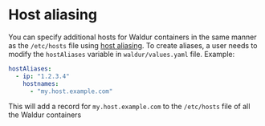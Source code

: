<!-- EXTERNAL DOCUMENT
Source: https://code.opennodecloud.com/waldur/waldur-helm.git
Branch: master
Remote Path: docs//host-aliasing.md
Local Path: docs/admin-guide/deployment/helm/docs/
Last Sync: 2025-10-30T12:53:52.227538

WARNING: This file is automatically synchronized from the source repository.
DO NOT EDIT this file directly. Changes will be overwritten.
Edit the source at: https://code.opennodecloud.com/waldur/waldur-helm.git/-/tree/master/docs//host-aliasing.md
-->


# Host aliasing

You can specify additional hosts for Waldur containers in the same manner as the `/etc/hosts` file using [host aliasing](https://kubernetes.io/docs/tasks/network/customize-hosts-file-for-pods/). To create aliases, a user needs to modify the `hostAliases` variable in `waldur/values.yaml` file. Example:

```yaml
hostAliases:
  - ip: "1.2.3.4"
    hostnames:
      - "my.host.example.com"
```

This will add a record for `my.host.example.com` to the `/etc/hosts` file of all the Waldur containers
